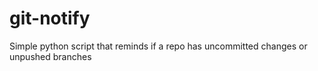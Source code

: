 # git-notify
Simple python script that reminds if a repo has uncommitted changes or unpushed branches
